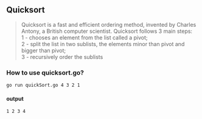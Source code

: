 ## Quicksort

>Quicksort is a fast and efficient ordering method, invented by Charles Antony, a British computer scientist.
Quicksort follows 3 main steps:<br>
1 - chooses an element from the list called a pivot;<br>
2 - split the list in two sublists, the elements minor than pivot and bigger than pivot;<br>
3 - recursively order the sublists

### How to use quicksort.go?
    go run quickSort.go 4 3 2 1
#### output
    1 2 3 4